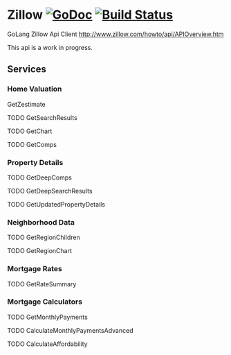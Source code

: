 # Zillow [![GoDoc](https://godoc.org/github.com/jmank88/zillow?status.svg)](https://godoc.org/github.com/jmank88/zillow) [![Build Status](https://travis-ci.org/jmank88/zillow.svg)](https://travis-ci.org/jmank88/zillow)
GoLang Zillow Api Client
http://www.zillow.com/howto/api/APIOverview.htm

This api is a work in progress.

## Services
### Home Valuation
GetZestimate

TODO GetSearchResults

TODO GetChart

TODO GetComps

### Property Details
TODO GetDeepComps

TODO GetDeepSearchResults

TODO GetUpdatedPropertyDetails

### Neighborhood Data
TODO GetRegionChildren

TODO GetRegionChart

### Mortgage Rates
TODO GetRateSummary

### Mortgage Calculators
TODO GetMonthlyPayments

TODO CalculateMonthlyPaymentsAdvanced

TODO CalculateAffordability
